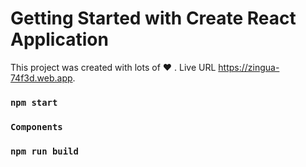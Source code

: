 # Getting Started with Create React Application

This project was created with lots of ❤️️ . Live URL https://zingua-74f3d.web.app.
### `npm start`

###  `Components`

### `npm run build`

